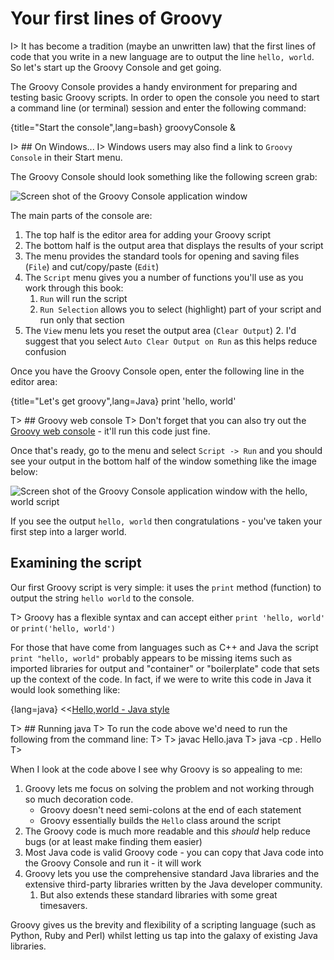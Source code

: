 # Your first lines of Groovy

I> It has become a tradition (maybe an unwritten law) that the first lines of code that you write in a new language are to output the line `hello, world`. So let's start up the Groovy Console and get going.

The Groovy Console provides a handy environment for preparing and testing basic Groovy scripts. In order to open the console you need to start a command line (or terminal) session and enter the following command:

{title="Start the console",lang=bash}
	groovyConsole &

I> ## On Windows...
I> Windows users may also find a link to `Groovy Console` in their Start menu.

The Groovy Console should look something like the following screen grab:

![Screen shot of the Groovy Console application window](images/GroovyConsole.png)

The main parts of the console are:

 1. The top half is the editor area for adding your Groovy script
 1. The bottom half is the output area that displays the results of your script
 1. The menu provides the standard tools for opening and saving files (`File`) and cut/copy/paste (`Edit`)
 1. The `Script` menu gives you a number of functions you'll use as you work through this book:
      1. `Run` will run the script
      2. `Run Selection` allows you to select (highlight) part of your script and run only that section
  1. The `View` menu lets you reset the output area (`Clear Output`)
      2. I'd suggest that you select `Auto Clear Output on Run` as this helps reduce confusion

Once you have the Groovy Console open, enter the following line in the editor area:

{title="Let's get groovy",lang=Java}
	print 'hello, world'

T> ## Groovy web console
T> Don't forget that you can also try out the [Groovy web console](http://groovyconsole.appspot.com) - it'll run this code just fine.

Once that's ready, go to the menu and select `Script -> Run` and you should see your output in the bottom half of the window something like the image below:

![Screen shot of the Groovy Console application window with the hello, world script](images/GroovyConsoleOutput.png)

If you see the output `hello, world` then congratulations - you've taken your first step into a larger world.

## Examining the script
Our first Groovy script is very simple: it uses the `print` method (function) to output the string `hello world` to the console.

T> Groovy has a flexible syntax and can accept either `print 'hello, world'` or `print('hello, world')`

For those that have come from languages such as C++ and Java the script `print "hello, world"` probably appears to be missing items such as imported libraries for output and "container" or "boilerplate" code that sets up the context of the code. In fact, if we were to write this code in Java it would look something like:

{lang=java}
<<[Hello,world - Java style](code/01/02/java/Hello.java)

T> ## Running java
T> To run the code above we'd need to run the following from the command line:
T>
T>      javac Hello.java
T>      java -cp . Hello
T>

When I look at the code above I see why Groovy is so appealing to me:

 1. Groovy lets me focus on solving the problem and not working through so much decoration code.
     * Groovy doesn't need semi-colons at the end of each statement
     * Groovy essentially builds the `Hello` class around the script
 2. The Groovy code is much more readable and this *should* help reduce bugs (or at least make finding them easier)
 3. Most Java code is valid Groovy code - you can copy that Java code into the Groovy Console and run it - it will work
 4. Groovy lets you use the comprehensive standard Java libraries and the extensive third-party libraries written by the Java developer community.
	 1. But also extends these standard libraries with some great timesavers.

Groovy gives us the brevity and flexibility of a scripting language (such as Python, Ruby and Perl) whilst letting us tap into the galaxy of existing Java libraries.


